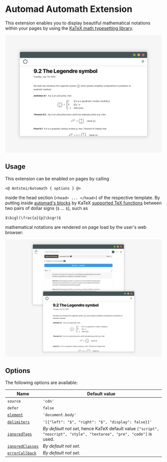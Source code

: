 # Automad Automath Extension

This extension enables you to display beautiful mathematical notations within your pages by using the [KaTeX math typesetting library](https://katex.org/).

![](https://raw.githubusercontent.com/antstei/automad-automath/master/images/teaser_image.png)

## Usage

This extension can be enabled on pages by calling

    <@ Antstei/Automath { options } @>

inside the head section (`<head> ... </head>`) of the respective template. By putting inside [automad's blocks](https://automad.org/developer-guide/building-themes/template-language/variables#blocks) by KaTeX [supported TeX functions](https://katex.org/docs/supported.html) between two pairs of dollar signs (`$` ... `$`), such as

    $\bigl(\frac{a}{p}\bigr)$

mathematical notations are rendered on page load by the user's web browser:

![The Legendre symbol: example usage image of the extension](https://raw.githubusercontent.com/antstei/automad-automath/master/images/example_usage_image.png)

## Options

The following options are available:

| Name | Default value |
|------|---------------|
| `source` | `'cdn'` |
| `defer` | `false` |
| [`element`](https://katex.org/docs/autorender.html#api) | `'document.body'` |
| [`delimiters`](https://katex.org/docs/autorender.html#api) | `'[{"left": "$", "right": "$", "display": false}]'` |
| [`ignoredTags`](https://katex.org/docs/autorender.html#api) | *By default not set*, hence KaTeX default value `["script", "noscript", "style", "textarea", "pre", "code"]` is used. |
| [`ignoredClasses`](https://katex.org/docs/autorender.html#api) | *By default not set*. |
| [`errorCallback`](https://katex.org/docs/autorender.html#api) | *By default not set*. |
